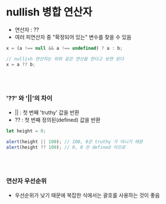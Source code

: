 # nullish 병합 연산자
- 연산자 : ??
- 여러 피연산자 중 "확정되어 있는" 변수를 찾을 수 있음
```javascript
x = (a !== null && a !== undefined) ? a : b;

// nullish 연산자는 위와 같은 연산을 한다고 보면 된다
x = a ?? b;
```

<br></br>

### '??' 와 '||'의 차이
- || : 첫 번째 'truthy' 값을 반환
- ?? : 첫 번째 정의된(defined) 값을 반환

```javascript
let height = 0;

alert(height || 100); // 100, 0은 truthy 가 아니기 때문
alert(height ?? 100); // 0, 0 은 defined 이므로
```

<br></br>

### 연산자 우선순위
- 우선순위가 낮기 때문에 복잡한 식에서는 괄호를 사용하는 것이 좋음